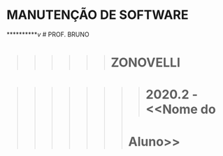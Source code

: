 # MANUTENÇÃO DE SOFTWARE

***********v* # PROF. BRUNO
>>>>>> # ZONOVELLI

>>>>>>>> # 2020.2 - <<Nome do  
>>>>>>> # Aluno>>

